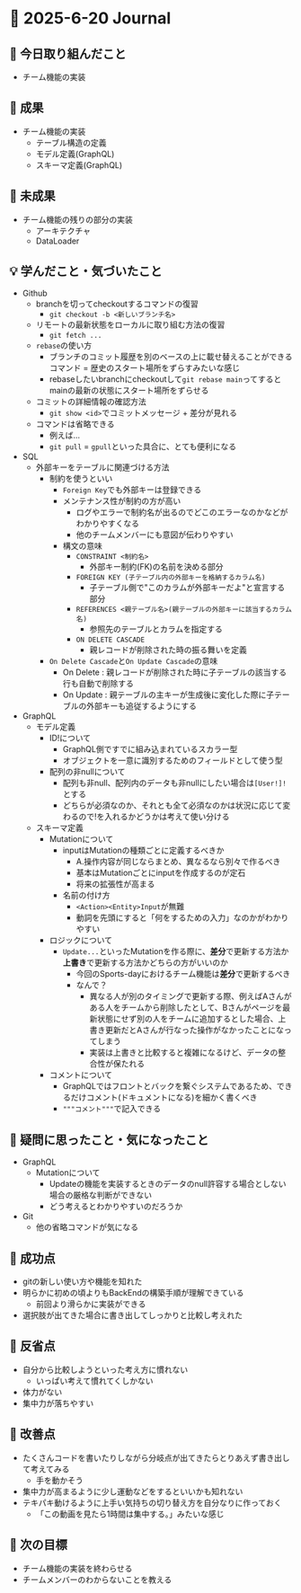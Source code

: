 # 📓 2025-6-20 Journal

## 🔨 今日取り組んだこと
- チーム機能の実装

## 🎉 成果
- チーム機能の実装
  - テーブル構造の定義
  - モデル定義(GraphQL)
  - スキーマ定義(GraphQL)

## 🚧 未成果
- チーム機能の残りの部分の実装
  - アーキテクチャ
  - DataLoader

## 💡 学んだこと・気づいたこと
- Github
  - branchを切ってcheckoutするコマンドの復習
    - ```git checkout -b <新しいブランチ名>```
  - リモートの最新状態をローカルに取り組む方法の復習
    - ```git fetch ...```
  - ```rebase```の使い方
    - ブランチのコミット履歴を別のベースの上に載せ替えることができるコマンド = 歴史のスタート場所をずらすみたいな感じ
    - rebaseしたいbranchにcheckoutして```git rebase main```ってするとmainの最新の状態にスタート場所をずらせる
  - コミットの詳細情報の確認方法
    - ```git show <id>```でコミットメッセージ + 差分が見れる
  - コマンドは省略できる
    - 例えば...
    - ```git pull``` = ```gpull```といった具合に、とても便利になる
- SQL
  - 外部キーをテーブルに関連づける方法
    - 制約を使うといい
      - ```Foreign Key```でも外部キーは登録できる
      - メンテナンス性が制約の方が高い
        - ログやエラーで制約名が出るのでどこのエラーなのかなどがわかりやすくなる
        - 他のチームメンバーにも意図が伝わりやすい
      - 構文の意味
        - ```CONSTRAINT <制約名>```
          - 外部キー制約(FK)の名前を決める部分
        - ```FOREIGN KEY (子テーブル内の外部キーを格納するカラム名)```
          - 子テーブル側で"このカラムが外部キーだよ"と宣言する部分
        - ```REFERENCES <親テーブル名>(親テーブルの外部キーに該当するカラム名)```
          - 参照先のテーブルとカラムを指定する
        - ```ON DELETE CASCADE```
          - 親レコードが削除された時の振る舞いを定義
    - ```On Delete Cascade```と```On Update Cascade```の意味
      - On Delete : 親レコードが削除された時に子テーブルの該当する行も自動で削除する
      - On Update : 親テーブルの主キーが生成後に変化した際に子テーブルの外部キーも追従するようにする
- GraphQL
  - モデル定義
    - ID!について
      - GraphQL側ですでに組み込まれているスカラー型
      - オブジェクトを一意に識別するためのフィールドとして使う型
    - 配列の非nullについて
      - 配列も非null、配列内のデータも非nullにしたい場合は```[User!]!```とする
      - どちらが必須なのか、それとも全て必須なのかは状況に応じて変わるので!を入れるかどうかは考えて使い分ける
  - スキーマ定義
    - Mutationについて
      - inputはMutationの種類ごとに定義するべきか
        - A.操作内容が同じならまとめ、異なるなら別々で作るべき
        - 基本はMutationごとにinputを作成するのが定石
        - 将来の拡張性が高まる
      - 名前の付け方
        - ```<Action><Entity>Input```が無難
        - 動詞を先頭にすると「何をするための入力」なのかがわかりやすい
    - ロジックについて
      - ```Update...```といったMutationを作る際に、**差分**で更新する方法か**上書き**で更新する方法かどちらの方がいいのか
        - 今回のSports-dayにおけるチーム機能は**差分**で更新するべき
        - なんで？
          - 異なる人が別のタイミングで更新する際、例えばAさんがある人をチームから削除したとして、Bさんがページを最新状態にせず別の人をチームに追加するとした場合、上書き更新だとAさんが行なった操作がなかったことになってしまう
          - 実装は上書きと比較すると複雑になるけど、データの整合性が保たれる
    - コメントについて
      - GraphQLではフロントとバックを繋ぐシステムであるため、できるだけコメント(ドキュメントになる)を細かく書くべき
      - ```"""コメント"""```で記入できる


## 💭 疑問に思ったこと・気になったこと
- GraphQL
  - Mutationについて
    - Updateの機能を実装するときのデータのnull許容する場合としない場合の厳格な判断ができない
    - どう考えるとわかりやすいのだろうか
- Git
  - 他の省略コマンドが気になる

## 🏅 成功点
- gitの新しい使い方や機能を知れた
- 明らかに初めの頃よりもBackEndの構築手順が理解できている
  - 前回より滑らかに実装ができる
- 選択肢が出てきた場合に書き出してしっかりと比較し考えれた

## 🤔 反省点
- 自分から比較しようといった考え方に慣れない
  - いっぱい考えて慣れてくしかない
- 体力がない
- 集中力が落ちやすい

## 🔧 改善点
- たくさんコードを書いたりしながら分岐点が出てきたらとりあえず書き出して考えてみる
  - 手を動かそう
- 集中力が高まるように少し運動などをするといいかも知れない
- テキパキ動けるように上手い気持ちの切り替え方を自分なりに作っておく
  - 「この動画を見たら1時間は集中する。」みたいな感じ

## 🚀 次の目標
- チーム機能の実装を終わらせる
- チームメンバーのわからないことを教える
